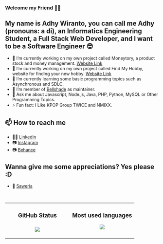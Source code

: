 ### Welcome my Friend 👋😊

## My name is Adhy Wiranto, you can call me Adhy (pronouns: a di), an Informatics Engineering Student, a Full Stack Web Developer, and I want to be a Software Engineer 😎
- 🔭 I’m currently working on my own project called Moneytory, a product stock and money management. [Website Link](https://moneytory.000webhostapp.com/)
- 🔭 I’m currently working on my own project called Find My Hobby, website for finding your new hobby. [Website Link](https://findmyhobby.vercel.app/)
- 🌱 I’m currently learning some basic programming topics such as Asynchronous and SDLC.
- 👯 I’m member of [Bellshade](https://github.com/bellshade) as maintainer.
- 💬 Ask me about Javascript, Node.js, Java, PHP, Python, MySQL or Other Programming Topics.
- ⚡ Fun fact: I Like KPOP Group TWICE and NMIXX.

## 📫 How to reach me
- 👩‍💻 [LinkedIn](https://www.linkedin.com/in/adhy-wiranto-665882155/)
- 📷 [Instagram](https://www.instagram.com/wanindemilien/)
- 📷 [Behance](https://www.behance.net/skuukzkylxixsxa)

## Wanna give me some appreciations? Yes please :D
- 💸 [Saweria](https://saweria.co/adhywiranto44)

<br>

<table>
   <td width="50%" valign="top">
    <h3 align="center"> GitHub Status<h3>
    <p align="center">
      <img src="https://github-readme-stats.vercel.app/api?username=AdhyWiranto44&theme=algolia&column=7&no-frame=true" />
    </p>
   </td>
   <td width="50%" valign="top">
    <h3 align="center"> Most used languages</h3>
     <p align="center">
      <img src="https://github-readme-stats.vercel.app/api/top-langs/?username=AdhyWiranto44&theme=outrun&column=7&no-frame=true"/>
     </p>
  </td>
</table>
